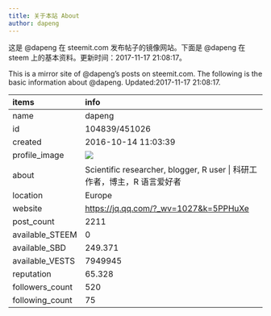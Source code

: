 ```yaml
---
title: 关于本站 About
author: dapeng
---
```


这是 @dapeng 在 steemit.com 发布帖子的镜像网站。下面是 @dapeng 在 steem 上的基本资料。更新时间：2017-11-17 21:08:17。

This is a mirror site of @dapeng’s posts on steemit.com. The following is the basic information about @dapeng. Updated:2017-11-17 21:08:17.



|items           |info                                                                                    |
|:---------------|:---------------------------------------------------------------------------------------|
|name            |dapeng                                                                                  |
|id              |104839/451026                                                                           |
|created         |2016-10-14 11:03:39                                                                     |
|profile_image   |![](http://0.gravatar.com/avatar/6fe1d4ffad212efc7985ecdd4ef9ef77?s=44&d=monsterid&r=g) |
|about           |Scientific researcher, blogger, R user &#124;  科研工作者，博主，R 语言爱好者           |
|location        |Europe                                                                                  |
|website         |https://jq.qq.com/?_wv=1027&k=5PPHuXe                                                   |
|post_count      |2211                                                                                    |
|available_STEEM |0                                                                                       |
|available_SBD   |249.371                                                                                 |
|available_VESTS |7949945                                                                                 |
|reputation      |65.328                                                                                  |
|followers_count |520                                                                                     |
|following_count |75                                                                                      |
